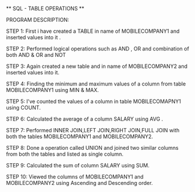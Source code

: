 ** SQL - TABLE OPERATIONS **

PROGRAM DESCRIPTION:

STEP 1: First i have created a TABLE in name of MOBILECOMPANY1 and inserted values into it .

STEP 2: Performed logical operations such as AND , OR and combination of both AND & OR and NOT

STEP 3: Again created a new table and in name of MOBILECOMPANY2 and inserted values into it.

STEP 4: Finding the minimum and maximum values of a column from table MOBILECOMPANY1 using MIN & MAX.

STEP 5: I've counted the values of a column in table MOBILECOMAPNY1 using COUNT.

STEP 6: Calculated the average of a column SALARY using AVG .

STEP 7: Performed INNER JOIN,LEFT JOIN,RIGHT JOIN,FULL JOIN with both the tables MOBILECOMPANY1 and MOBILECOMPANY2.

STEP 8: Done a operation called UNION and joined two similar columns from both the tables and listed as single column.

STEP 9: Calculated the sum of column SALARY using SUM.

STEP 10: Viewed the columns of MOBILECOMPANY1 and MOBILECOMPANY2 using Ascending and Descending order.

